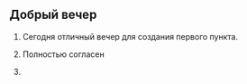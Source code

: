 ## Добрый вечер

1. Сегодня отличный вечер для создания первого пункта.

2. Полностью согласен 
3. 
